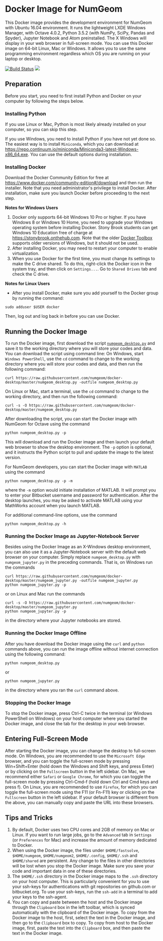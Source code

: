 # Docker Image for NumGeom
This Docker image provides the development environment for NumGeom with Ubuntu 16.04 environment. It runs the lightweight LXDE Windows Manager, with Octave 4.0.2, Python 3.5.2  (with NumPy, SciPy, Pandas and Spyder), Jupyter Notebook and Atom preinstalled. The X Windows will display in your web browser in full-screen mode. You can use this Docker image on 64-bit Linux, Mac or Windows. It allows you to use the same programming environment regardless which OS you are running on your laptop or desktop.

[![Build Status](https://travis-ci.org/numgeom/docker-desktop.svg)](https://travis-ci.org/numgeom/docker-desktop) [![](https://images.microbadger.com/badges/image/numgeom/desktop.svg)](https://microbadger.com/images/numgeom/desktop)

## Preparation
Before you start, you need to first install Python and Docker on your computer by following the steps below.

### Installing Python
If you use Linux or Mac, Python is most likely already installed on your computer, so you can skip this step.

If you use Windows, you need to install Python if you have not yet done so. The easiest way is to install `Miniconda`, which you can download at https://repo.continuum.io/miniconda/Miniconda3-latest-Windows-x86_64.exe. You can use the default options during installation.

### Installing Docker
Download the Docker Community Edition for free at https://www.docker.com/community-edition#/download and then run the installer. Note that you need administrator's privilege to install Docker. After installation, make sure you launch Docker before proceeding to the next step.

**Notes for Windows Users**
1. Docker only supports 64-bit Windows 10 Pro or higher. If you have Windows 8 or Windows 10 Home, you need to upgrade your Windows operating system before installing Docker. Stony Brook students can get Windows 10 Education free of charge at https://stonybrook.onthehub.com. Note that the older [Docker Toolbox](https://www.docker.com/products/docker-toolbox) supports older versions of Windows, but it should not be used.
2. After installing Docker, you may need to restart your computer to enable virtualization.
3. When you use Docker for the first time, you must change its settings to make the C drive shared. To do this, right-click the Docker icon in the system tray, and then click on `Settings...`. Go to `Shared Drives` tab and check the C drive.

**Notes for Linux Users**
* After you install Docker, make sure you add yourself to the Docker group by running the command:
```
sudo adduser $USER docker
```
Then, log out and log back in before you can use Docker.

## Running the Docker Image
To run the Docker image, first download the script [`numgeom_desktop.py`](https://raw.githubusercontent.com/numgeom/docker-desktop/master/numgeom_desktop.py)
and save it to the working directory where you will store your codes and data. You can download the script using command line: On Windows, start `Windows PowerShell`, use the `cd` command to change to the working directory where you will store your codes and data, and then run the following command:
```
curl https://raw.githubusercontent.com/numgeom/docker-desktop/master/numgeom_desktop.py -outfile numgeom_desktop.py
```
On Linux or Mac, start a terminal, use the `cd` command to change to the working directory, and then run the following command:
```
curl -s -O https://raw.githubusercontent.com/numgeom/docker-desktop/master/numgeom_desktop.py
```

After downloading the script, you can start the Docker image with NumGeom for Octave using the command
```
python numgeom_desktop.py -p
```
This will download and run the Docker image and then launch your default web browser to show the desktop environment. The `-p` option is optional, and it instructs the Python script to pull and update the image to the latest version.

For NumGeom developers, you can start the Docker image with `MATLAB` using the command
```
python numgeom_desktop.py -p -m
```
where the `-m` option would initiate installation of MATLAB. It will prompt you to enter your Bitbucket username and password for authentication. After the desktop launches, you may be asked to activate MATLAB using your MathWorks account when you launch MATLAB.

For additional command-line options, use the command
```
python numgeom_desktop.py -h
```

### Running the Docker Image as Jupyter-Notebook Server
Besides using the Docker Image as an X-Windows desktop environment, you can also use it as a Jupyter-Notebook server with the
default web browser on your computer. Simply replace `numgeom_desktop.py` with `numgeom_jupyter.py` in the preceding commands. That is, on Windows run the commands
```
curl https://raw.githubusercontent.com/numgeom/docker-desktop/master/numgeom_jupyter.py -outfile numgeom_jupyter.py
python numgeom_jupyter.py -p
```
or on Linux and Mac run the commands
```
curl -s -O https://raw.githubusercontent.com/numgeom/docker-desktop/master/numgeom_jupyter.py
python numgeom_jupyter.py -p
```
in the directory where your Jupyter notebooks are stored.

### Running the Docker Image Offline
After you have download the Docker image using the `curl` and `python` commands above, you can run the image offline without internet connection using the following command:
```
python numgeom_desktop.py
```
or
```
python numgeom_jupyter.py
```
in the directory where you ran the `curl` command above.

### Stopping the Docker Image
To stop the Docker image, press Ctrl-C twice in the terminal (or Windows PowerShell on Windows) on your host computer where you started the Docker image, and close the tab for the desktop in your web browser.

## Entering Full-Screen Mode
After starting the Docker image, you can change the desktop to full-screen mode. On Windows, you are recommended to use the `Microsoft Edge` browser, and you can toggle the full-screen mode by pressing Win+Shift+Enter (hold down the Windows and Shift keys, and press Enter) or by clicking on the `Fullscreen` button in the left sidebar. On Mac, we recommend either `Safari` or `Google Chrome`, for which you can toggle the full-screen mode by pressing Ctrl-Cmd-f (hold down Ctrl and Cmd keys and press f). On Linux, you are recommended to use `Firefox`, for which you can toggle the full-screen mode using the F11 (or Fn-F11) key or clicking on the `Fullscreen` button in the left sidebar. If your default browser is different from the above, you can manually copy and paste the URL into these browsers.

## Tips and Tricks
1. By default, Docker uses two CPU cores and 2GB of memory on Mac or Linux. If you want to run large jobs, go to the `Advanced` tab in `Settings` (or `Preferences` for Mac) and increase the amount of memory dedicated to Docker.
2. When using the Docker image, the files under `$HOME/fastsolve`, `$HOME/numgeom`, `$HOME/numgeom2`, `$HOME/.config`, `$HOME/.ssh` and `$HOME/shared` are persistent. Any change to the files in other directories will be lost when you stop the Docker image. Make sure you save your code and important data in one of these directories.
3. The `$HOME/.ssh` directory in the Docker image maps to the `.ssh` directory on your host computer. This is particularly convenient for you to use your ssh-keys for authentications with git repositories on github.com or bitbucket.org. To use your ssh-keys, run the `ssh-add` in a terminal to add your keys to the ssh-agent.
4. You can copy and paste between the host and the Docker image through the `Clipboard` box in the left toolbar, which is synced automatically with the clipboard of the Docker image. To copy from the Docker image to the host, first, select the text in the Docker image, and then go to the `Clipboard` box to copy. To copy from host to the Docker image, first, paste the text into the `Clipboard` box, and then paste the text in the Docker image.
